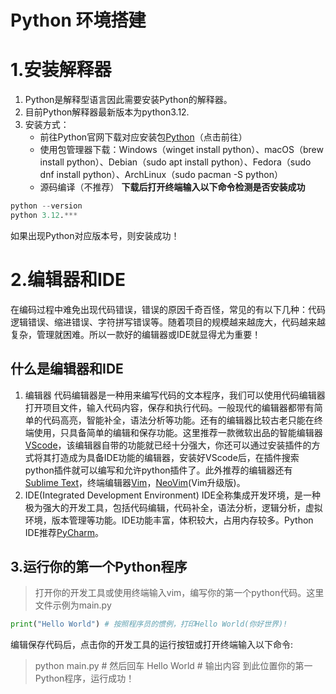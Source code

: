 # Python 环境搭建
# 1.安装解释器
1. Python是解释型语言因此需要安装Python的解释器。
2. 目前Python解释器最新版本为python3.12.
3. 安装方式：
   * 前往Python官网下载对应安装包[Python](https://www.python.org/)（点击前往）
   * 使用包管理器下载：Windows（winget install python）、macOS（brew install python）、Debian（sudo apt install python）、Fedora（sudo dnf install python）、ArchLinux（sudo pacman -S python）
   * 源码编译（不推荐）
**下载后打开终端输入以下命令检测是否安装成功**
~~~python
python --version
python 3.12.***
~~~
如果出现Python对应版本号，则安装成功！

# 2.编辑器和IDE
在编码过程中难免出现代码错误，错误的原因千奇百怪，常见的有以下几种：代码逻辑错误、缩进错误、字符拼写错误等。随着项目的规模越来越庞大，代码越来越复杂，管理就困难。所以一款好的编辑器或IDE就显得尤为重要！
## 什么是编辑器和IDE
1. 编辑器
   代码编辑器是一种用来编写代码的文本程序，我们可以使用代码编辑器打开项目文件，输入代码内容，保存和执行代码。一般现代的编辑器都带有简单的代码高亮，智能补全，语法分析等功能。还有的编辑器比较古老只能在终端使用，只具备简单的编辑和保存功能。这里推荐一款微软出品的智能编辑器[VScode](https://code.visualstudio.com/)，该编辑器自带的功能就已经十分强大，你还可以通过安装插件的方式将其打造成为具备IDE功能的编辑器，安装好VScode后，在插件搜索python插件就可以编写和允许python插件了。此外推荐的编辑器还有[Sublime Text](https://www.sublimetext.com/)，终端编辑器[Vim](https://www.vim.org/)，[NeoVim](https://neovim.io/)(Vim升级版)。
2. IDE(Integrated Development Environment)
   IDE全称集成开发环境，是一种极为强大的开发工具，包括代码编辑，代码补全，语法分析，逻辑分析，虚拟环境，版本管理等功能。IDE功能丰富，体积较大，占用内存较多。Python IDE推荐[PyCharm](https://www.jetbrains.com/pycharm/)。

## 3.运行你的第一个Python程序
> 打开你的开发工具或使用终端输入vim，编写你的第一个python代码。这里文件示例为main.py
~~~python
print("Hello World") # 按照程序员的惯例，打印Hello World(你好世界)!
~~~
编辑保存代码后，点击你的开发工具的运行按钮或打开终端输入以下命令:
> python main.py # 然后回车
> Hello World # 输出内容
到此位置你的第一Python程序，运行成功！